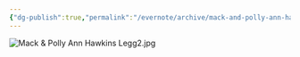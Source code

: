 ```yaml
---
{"dg-publish":true,"permalink":"/evernote/archive/mack-and-polly-ann-hawkins-legg-1/","tags":["William-McGinnis-Legg","Mary-Ann-Hawkins"]}
---
```


![Mack & Polly Ann Hawkins Legg2.jpg](/img/user/assets/Mack_&_Polly_Ann_Hawkins_Legg.1.resources/Mack%20&%20Polly%20Ann%20Hawkins%20Legg2.jpg)
